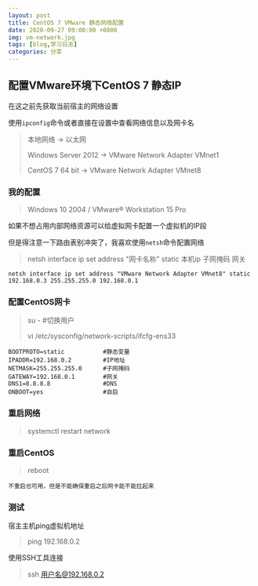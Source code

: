 ```yaml
---
layout: post
title: CentOS 7 VMware 静态网络配置
date: 2020-09-27 09:00:00 +0800
img: vm-network.jpg
tags: [blog,学习日志]
categories: 分享
---
```


## 配置VMware环境下CentOS 7 静态IP

在这之前先获取当前宿主的网络设置

使用`ipconfig`命令或者直接在设置中查看网络信息以及网卡名

> 本地网络 → 以太网
>
> Windows Server 2012 → VMware Network Adapter VMnet1
>
> CentOS 7 64 bit  → VMware Network Adapter VMnet8

### 我的配置

> Windows 10 2004 / VMware® Workstation 15 Pro

如果不想占用内部网络资源可以给虚拟网卡配置一个虚拟机的IP段

但是得注意一下路由表别冲突了，我喜欢使用`netsh`命令配置网络 

> netsh interface ip set address "网卡名称" static 本机ip 子网掩码 网关 

```netsh interface ip set address "VMware Network Adapter VMnet8" static 192.168.0.3 255.255.255.0 192.168.0.1```

### 配置CentOS网卡

> su - #切换用户
>
> vi /etc/sysconfig/network-scripts/ifcfg-ens33

    BOOTPROTO=static           #静态变量
    IPADDR=192.168.0.2         #IP地址
    NETMASK=255.255.255.0      #子网掩码
    GATEWAY=192.168.0.1        #网关
    DNS1=8.8.8.8               #DNS
    ONBOOT=yes                 #自启
 
### 重启网络

> systemctl restart network  

### 重启CentOS

> reboot

    不重启也可用，但是不能确保重启之后网卡能不能拉起来

### 测试

宿主主机ping虚拟机地址

> ping 192.168.0.2

使用SSH工具连接

> ssh 用户名@192.168.0.2
